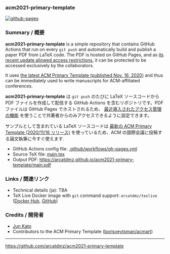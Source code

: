 ### acm2021-primary-template

[![github-pages](https://github.com/arcatdmz/acm2021-primary-template/workflows/github-pages/badge.svg)](https://github.com/arcatdmz/acm2021-primary-template/actions?query=workflow%3Agithub-pages)

### Summary / 概要

**acm2021-primary-template** is a simple repository that contains GitHub Actions that run on every `git push` and automatically build and publish a paper PDF from LaTeX code. The PDF is hosted on GitHub Pages, and as [its recent update allowed access restrictions](https://github.blog/changelog/2021-01-21-access-control-for-github-pages/), it can be protected to be accessed exclusively by the collaborators.

It uses [the latest ACM Primary Template (published Nov. 16, 2020)](https://www.acm.org/publications/taps/word-template-workflow) and thus can be immediately used to write manuscripts for ACM-affiliated conferences.

**acm2021-primary-template** は `git push` のたびに LaTeX ソースコードから PDF ファイルを作成して配信する GitHub Actions を含むリポジトリです。PDF ファイルは GitHub Pages でホストされるため、 [最近導入されたアクセス管理の機能](https://github.blog/changelog/2021-01-21-access-control-for-github-pages/) を使うことで共著者からのみアクセスできるように設定できます。

サンプルとして含まれている LaTeX ソースコードは [最新の ACM Primary Template (2020/11/16 リリース)](https://www.acm.org/publications/taps/word-template-workflow) を使っているため、ACM の国際会議に投稿する論文執筆に今すぐ使えます.

- GitHub Actions config file: [.github/workflows/gh-pages.yml](https://github.com/arcatdmz/acm2021-primary-template/blob/main/.github/workflows/gh-pages.yml)
- Source TeX file: [main.tex](https://github.com/arcatdmz/acm2021-primary-template/blob/main/main.tex)
- Output PDF: https://arcatdmz.github.io/acm2021-primary-template/main.pdf

### Links / 関連リンク

- Technical details (ja): TBA
- TeX Live Docker image with `git` command support: `arcatdmz/texlive` ([Docker Hub](https://hub.docker.com/repository/docker/arcatdmz/texlive), [GitHub](https://github.com/arcatdmz/texlive))

### Credits / 開発者

- [Jun Kato](https://junkato.jp)
- Contributors to the ACM Primary Template ([borisveytsman/acmart](https://github.com/borisveytsman/acmart))

---

https://github.com/arcatdmz/acm2021-primary-template
